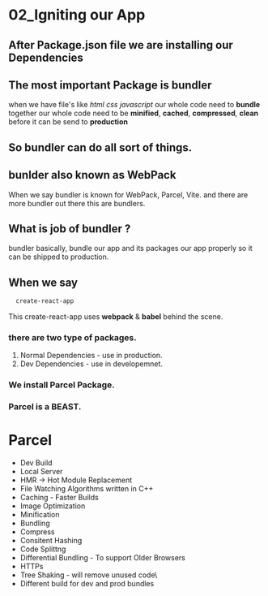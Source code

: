 
# 02_Igniting our App

## After Package.json file we are installing our Dependencies

## The most important Package is **bundler**

when we have file's like _html_ _css_ _javascript_ our whole code need to **bundle** together our whole code need to be **minified**, **cached**, **compressed**, **clean** 
before it can be send to **production**

## So **bundler** can do all sort of things.

## **bunlder** also known as **WebPack**

When we say bundler is known for WebPack, Parcel, Vite. and there are more bundler out there this are bundlers.


## What is job of bundler ?

bundler basically, bundle our app and its packages our app properly so it can be shipped to production.

## When we say 

```bash
  create-react-app 
```
This create-react-app uses **webpack** & **babel** behind the scene.


### there are two type of packages.

1. Normal Dependencies - use in production.
2. Dev Dependencies - use in developemnet.

### We install Parcel Package.

### Parcel is a BEAST.


# Parcel
- Dev Build
- Local Server
- HMR -> Hot Module Replacement
- File Watching Algorithms written in C++
- Caching - Faster Builds
- Image Optimization
- Minification 
- Bundling
- Compress 
- Consitent Hashing
- Code Splittng
- Differential Bundling - To support Older Browsers
- HTTPs
- Tree Shaking - will remove unused code\
- Different build for dev and prod bundles




